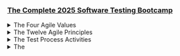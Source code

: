 ### [The Complete 2025 Software Testing Bootcamp](https://www.udemy.com/course/testerbootcamp/)

<details>
  <summary>The Four Agile Values</summary>

The Agile Manifesto is built on four core values, emphasizing a preference for the first element when a conflict arises: 

- [ ] **Individuals and interactions over processes and tools:** Valuing people and how they work together more than the strict adherence to processes or specific tools.
- [ ] **Working software over comprehensive documentation:** Prioritizing the creation of functional software rather than spending excessive time on detailed, comprehensive documents.
- [ ] **Customer collaboration over contract negotiation:** Fostering continuous collaboration with the customer throughout the project, rather than solely relying on formal contracts.
- [ ] **Responding to change over following a plan:** Embracing changes and adapting to new requirements, even late in the development cycle, instead of rigidly sticking to an initial plan. 

</details>

<details>
  <summary>The Twelve Agile Principles </summary>

These principles elaborate on the four values, offering more specific guidance for agile teams: 

- [ ] **Customer satisfaction through early and continuous delivery:** Prioritize customer satisfaction by delivering valuable software frequently and early.
- [ ] **Welcome changing requirements:** Be prepared to adapt to changes at any stage of development.
- [ ] **Deliver working software frequently:** Deliver functional software in short intervals (weeks rather than months).
- [ ] **Business and developers collaborate daily:** Foster close, daily cooperation between business stakeholders and the development team.
- [ ] **Motivated individuals, built around them:** Build projects around motivated individuals, trusting them to do the work.
- [ ] **Face-to-face communication:** Emphasize face-to-face conversations as the most effective form of communication.
- [ ] **Working software as primary measure of progress:** Progress is measured by the delivery of useful, working software.
- [ ] **Maintain a sustainable pace:** Promote sustainable development so that teams can maintain a constant pace indefinitely.
- [ ] **Continuous attention to technical excellence:** Strive for high technical quality and good design to enhance agility.
- [ ] **Embrace simplicity:** Prioritize simplicity and maximize the amount of work not done.
- [ ] **Self-organizing teams:** Encourage self-organizing teams that can create their own best architectures, requirements, and designs.
- [ ] **Regularly reflect and adjust:** The team regularly reflects on its performance to become more effective and adjusts its behavior and processes accordingly. 

</details>

<details>
  <summary>The Test Process Activities</summary>

- [ ] **Test Planning**
- [ ] **Test Monitoring & Control**
- [ ] **Test Analysis**
- [ ] **Test Design**
- [ ] **Test Implementation**
- [ ] **Test Execution**
- [ ] **Test Completion**

</details>







<details>
  <summary>The </summary>

T: 

- [ ] **Individuals and interactions over processes and tools:** Valuing
- [ ] 


</details>




